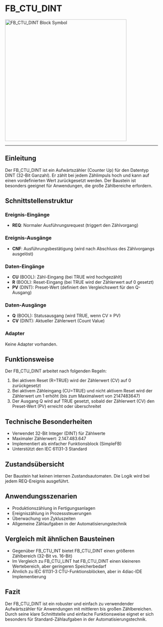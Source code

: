 # FB_CTU_DINT

<img width="400" alt="FB_CTU_DINT Block Symbol" src="https://github.com/user-attachments/assets/c324bdc2-9888-4a41-a76b-d2bb7668955e" />

* * * * * * * * * *

## Einleitung
Der FB_CTU_DINT ist ein Aufwärtszähler (Counter Up) für den Datentyp DINT (32-Bit Ganzahl). Er zählt bei jedem Zählimpuls hoch und kann auf einen vordefinierten Wert zurückgesetzt werden. Der Baustein ist besonders geeignet für Anwendungen, die große Zählbereiche erfordern.

## Schnittstellenstruktur

### **Ereignis-Eingänge**
- **REQ**: Normaler Ausführungsrequest (triggert den Zählvorgang)

### **Ereignis-Ausgänge**
- **CNF**: Ausführungsbestätigung (wird nach Abschluss des Zählvorgangs ausgelöst)

### **Daten-Eingänge**
- **CU** (BOOL): Zähl-Eingang (bei TRUE wird hochgezählt)
- **R** (BOOL): Reset-Eingang (bei TRUE wird der Zählerwert auf 0 gesetzt)
- **PV** (DINT): Preset-Wert (definiert den Vergleichswert für den Q-Ausgang)

### **Daten-Ausgänge**
- **Q** (BOOL): Statusausgang (wird TRUE, wenn CV ≥ PV)
- **CV** (DINT): Aktueller Zählerwert (Count Value)

### **Adapter**
Keine Adapter vorhanden.

## Funktionsweise
Der FB_CTU_DINT arbeitet nach folgenden Regeln:
1. Bei aktivem Reset (R=TRUE) wird der Zählerwert (CV) auf 0 zurückgesetzt
2. Bei aktivem Zähleingang (CU=TRUE) und nicht aktivem Reset wird der Zählerwert um 1 erhöht (bis zum Maximalwert von 2147483647)
3. Der Ausgang Q wird auf TRUE gesetzt, sobald der Zählerwert (CV) den Preset-Wert (PV) erreicht oder überschreitet

## Technische Besonderheiten
- Verwendet 32-Bit Integer (DINT) für Zählwerte
- Maximaler Zählerwert: 2.147.483.647
- Implementiert als einfacher Funktionsblock (SimpleFB)
- Unterstützt den IEC 61131-3 Standard

## Zustandsübersicht
Der Baustein hat keinen internen Zustandsautomaten. Die Logik wird bei jedem REQ-Ereignis ausgeführt.

## Anwendungsszenarien
- Produktionszählung in Fertigungsanlagen
- Ereigniszählung in Prozesssteuerungen
- Überwachung von Zykluszeiten
- Allgemeine Zählaufgaben in der Automatisierungstechnik

## Vergleich mit ähnlichen Bausteinen
- Gegenüber FB_CTU_INT bietet FB_CTU_DINT einen größeren Zählbereich (32-Bit vs. 16-Bit)
- Im Vergleich zu FB_CTU_LINT hat FB_CTU_DINT einen kleineren Wertebereich, aber geringeren Speicherbedarf
- Ähnlich zu IEC 61131-3 CTU-Funktionsblöcken, aber in 4diac-IDE Implementierung

## Fazit
Der FB_CTU_DINT ist ein robuster und einfach zu verwendender Aufwärtszähler für Anwendungen mit mittleren bis großen Zählbereichen. Durch seine klare Schnittstelle und einfache Funktionsweise eignet er sich besonders für Standard-Zählaufgaben in der Automatisierungstechnik.
